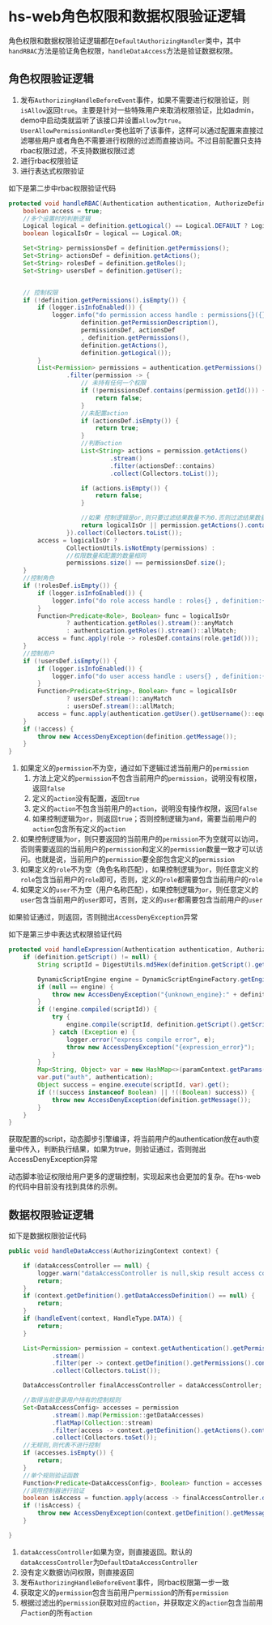 # hs-web角色权限和数据权限验证逻辑

角色权限和数据权限验证逻辑都在`DefaultAuthorizingHandler`类中，其中`handRBAC`方法是验证角色权限，`handleDataAccess`方法是验证数据权限。

## 角色权限验证逻辑

1. 发布`AuthorizingHandleBeforeEvent`事件，如果不需要进行权限验证，则`isAllow`返回`true`。主要是针对一些特殊用户来取消权限验证，比如admin，demo中启动类就监听了该接口并设置`allow`为`true`。`UserAllowPermissionHandler`类也监听了该事件，这样可以通过配置来直接过滤哪些用户或者角色不需要进行权限的过滤而直接访问。不过目前配置只支持rbac权限过滤，不支持数据权限过滤
2. 进行rbac权限验证
3. 进行表达式权限验证

如下是第二步中rbac权限验证代码

```java
protected void handleRBAC(Authentication authentication, AuthorizeDefinition definition) {
    boolean access = true;
    //多个设置时的判断逻辑
    Logical logical = definition.getLogical() == Logical.DEFAULT ? Logical.OR : definition.getLogical();
    boolean logicalIsOr = logical == Logical.OR;

    Set<String> permissionsDef = definition.getPermissions();
    Set<String> actionsDef = definition.getActions();
    Set<String> rolesDef = definition.getRoles();
    Set<String> usersDef = definition.getUser();


    // 控制权限
    if (!definition.getPermissions().isEmpty()) {
        if (logger.isInfoEnabled()) {
            logger.info("do permission access handle : permissions{}({}),actions{} ,definition:{}.{} ({})",
                    definition.getPermissionDescription(),
                    permissionsDef, actionsDef
                    , definition.getPermissions(),
                    definition.getActions(),
                    definition.getLogical());
        }
        List<Permission> permissions = authentication.getPermissions().stream()
                .filter(permission -> {
                    // 未持有任何一个权限
                    if (!permissionsDef.contains(permission.getId())) {
                        return false;
                    }
                    //未配置action
                    if (actionsDef.isEmpty()) {
                        return true;
                    }
                    //判断action
                    List<String> actions = permission.getActions()
                            .stream()
                            .filter(actionsDef::contains)
                            .collect(Collectors.toList());

                    if (actions.isEmpty()) {
                        return false;
                    }

                    //如果 控制逻辑是or,则只要过滤结果数量不为0.否则过滤结果数量必须和配置的数量相同
                    return logicalIsOr || permission.getActions().containsAll(actions);
                }).collect(Collectors.toList());
        access = logicalIsOr ?
                CollectionUtils.isNotEmpty(permissions) :
                //权限数量和配置的数量相同
                permissions.size() == permissionsDef.size();
    }
    //控制角色
    if (!rolesDef.isEmpty()) {
        if (logger.isInfoEnabled()) {
            logger.info("do role access handle : roles{} , definition:{}", rolesDef, definition.getRoles());
        }
        Function<Predicate<Role>, Boolean> func = logicalIsOr
                ? authentication.getRoles().stream()::anyMatch
                : authentication.getRoles().stream()::allMatch;
        access = func.apply(role -> rolesDef.contains(role.getId()));
    }
    //控制用户
    if (!usersDef.isEmpty()) {
        if (logger.isInfoEnabled()) {
            logger.info("do user access handle : users{} , definition:{} ", usersDef, definition.getUser());
        }
        Function<Predicate<String>, Boolean> func = logicalIsOr
                ? usersDef.stream()::anyMatch
                : usersDef.stream()::allMatch;
        access = func.apply(authentication.getUser().getUsername()::equals);
    }
    if (!access) {
        throw new AccessDenyException(definition.getMessage());
    }
}
```

1. 如果定义的`permission`不为空，通过如下逻辑过滤当前用户的`permission`
   1. 方法上定义的`permission`不包含当前用户的`permission`，说明没有权限，返回`false`
   2. 定义的`action`没有配置，返回`true`
   3. 定义的`action`不包含当前用户的`action`，说明没有操作权限，返回`false`
   4. 如果控制逻辑为`or`，则返回`true`；否则控制逻辑为`and`，需要当前用户的`action`包含所有定义的`action`
2. 如果控制逻辑为`or`，则只要返回的当前用户的`permission`不为空就可以访问，否则需要返回的当前用户的`permission`和定义的`permission`数量一致才可以访问。也就是说，当前用户的`permission`要全部包含定义的`permission`
3. 如果定义的`role`不为空（角色名称匹配），如果控制逻辑为`or`，则任意定义的`role`包含当前用户的`role`即可，否则，定义的`role`都需要包含当前用户的`role`
4. 如果定义的`user`不为空（用户名称匹配），如果控制逻辑为`or`，则任意定义的`user`包含当前用户的`user`即可，否则，定义的`user`都需要包含当前用户的`user`

如果验证通过，则返回，否则抛出`AccessDenyException`异常

如下是第三步中表达式权限验证代码

```java
protected void handleExpression(Authentication authentication, AuthorizeDefinition definition, MethodInterceptorContext paramContext) {
    if (definition.getScript() != null) {
        String scriptId = DigestUtils.md5Hex(definition.getScript().getScript());

        DynamicScriptEngine engine = DynamicScriptEngineFactory.getEngine(definition.getScript().getLanguage());
        if (null == engine) {
            throw new AccessDenyException("{unknown_engine}:" + definition.getScript().getLanguage());
        }
        if (!engine.compiled(scriptId)) {
            try {
                engine.compile(scriptId, definition.getScript().getScript());
            } catch (Exception e) {
                logger.error("express compile error", e);
                throw new AccessDenyException("{expression_error}");
            }
        }
        Map<String, Object> var = new HashMap<>(paramContext.getParams());
        var.put("auth", authentication);
        Object success = engine.execute(scriptId, var).get();
        if (!(success instanceof Boolean) || !((Boolean) success)) {
            throw new AccessDenyException(definition.getMessage());
        }
    }
}
```

获取配置的script，动态脚步引擎编译，将当前用户的authentication放在auth变量中传入，判断执行结果，如果为true，则验证通过，否则抛出AccessDenyException异常

动态脚本验证权限给用户更多的逻辑控制，实现起来也会更加的复杂。在hs-web的代码中目前没有找到具体的示例。

## 数据权限验证逻辑

如下是数据权限验证代码

```java
public void handleDataAccess(AuthorizingContext context) {

    if (dataAccessController == null) {
        logger.warn("dataAccessController is null,skip result access control!");
        return;
    }
    if (context.getDefinition().getDataAccessDefinition() == null) {
        return;
    }
    if (handleEvent(context, HandleType.DATA)) {
        return;
    }

    List<Permission> permission = context.getAuthentication().getPermissions()
            .stream()
            .filter(per -> context.getDefinition().getPermissions().contains(per.getId()))
            .collect(Collectors.toList());

    DataAccessController finalAccessController = dataAccessController;

    //取得当前登录用户持有的控制规则
    Set<DataAccessConfig> accesses = permission
            .stream().map(Permission::getDataAccesses)
            .flatMap(Collection::stream)
            .filter(access -> context.getDefinition().getActions().contains(access.getAction()))
            .collect(Collectors.toSet());
    //无规则,则代表不进行控制
    if (accesses.isEmpty()) {
        return;
    }
    //单个规则验证函数
    Function<Predicate<DataAccessConfig>, Boolean> function = accesses.stream()::allMatch;
    //调用控制器进行验证
    boolean isAccess = function.apply(access -> finalAccessController.doAccess(access, context));
    if (!isAccess) {
        throw new AccessDenyException(context.getDefinition().getMessage());
    }

}
```

1. `dataAccessController`如果为空，则直接返回。默认的`dataAccessController`为`DefaultDataAccessController`
2. 没有定义数据访问权限，则直接返回
3. 发布`AuthorizingHandleBeforeEvent`事件，同rbac权限第一步一致
4. 获取定义的`permission`包含当前用户`permission`的所有`permission`
5. 根据过滤出的`permission`获取对应的`action`，并获取定义的`action`包含当前用户`action`的所有`action`
